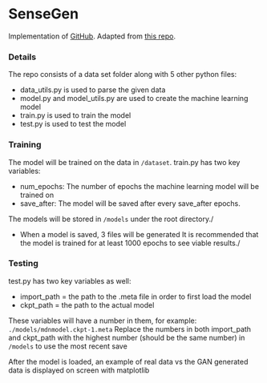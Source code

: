 # SenseGen
Implementation of [GitHub](https://arxiv.org/abs/1701.08886). Adapted from [this repo](https://github.com/nesl/sensegen). 

### Details
The repo consists of a data set folder along with 5 other python files: 
- data_utils.py is used to parse the given data
- model.py and model_utils.py are used to create the machine learning model
- train.py is used to train the model
- test.py is used to test the model

### Training
The model will be trained on the data in `/dataset`.
train.py has two key variables:
- num_epochs: The number of epochs the machine learning model will be trained on
- save_after: The model will be saved after every save_after epochs.

The models will be stored in `/models` under the root directory./
- When a model is saved, 3 files will be generated
It is recommended that the model is trained for at least 1000 epochs to see viable results./


### Testing
test.py has two key variables as well:
- import_path = the path to the .meta file in order to first load the model
- ckpt_path = the path to the actual model

These variables will have a number in them, for example:
`./models/mdnmodel.ckpt-1.meta`
Replace the numbers in both import_path and ckpt_path with the highest number (should be the same number) in `/models` to use the most recent save

After the model is loaded, an example of real data vs the GAN generated data is displayed on screen with matplotlib

